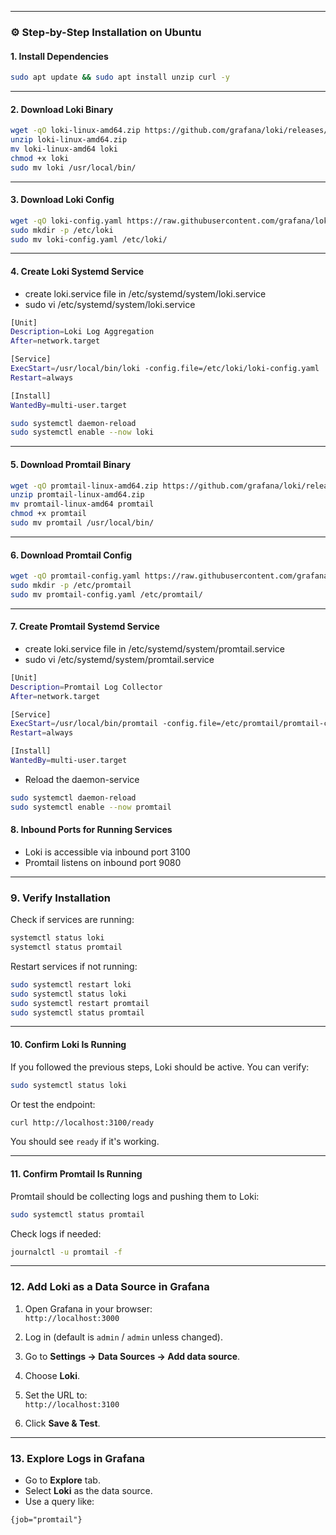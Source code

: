 
---

### ⚙️ Step-by-Step Installation on Ubuntu

#### 1. **Install Dependencies**
```bash
sudo apt update && sudo apt install unzip curl -y
```

---

#### 2. **Download Loki Binary**
```bash
wget -qO loki-linux-amd64.zip https://github.com/grafana/loki/releases/latest/download/loki-linux-amd64.zip
unzip loki-linux-amd64.zip
mv loki-linux-amd64 loki
chmod +x loki
sudo mv loki /usr/local/bin/
```

---

#### 3. **Download Loki Config**
```bash
wget -qO loki-config.yaml https://raw.githubusercontent.com/grafana/loki/main/cmd/loki/loki-local-config.yaml
sudo mkdir -p /etc/loki
sudo mv loki-config.yaml /etc/loki/
```

---

#### 4. **Create Loki Systemd Service**
- create loki.service file in /etc/systemd/system/loki.service <br>
- sudo vi /etc/systemd/system/loki.service <br>
```bash
[Unit]
Description=Loki Log Aggregation
After=network.target

[Service]
ExecStart=/usr/local/bin/loki -config.file=/etc/loki/loki-config.yaml
Restart=always

[Install]
WantedBy=multi-user.target
```

```bash
sudo systemctl daemon-reload
sudo systemctl enable --now loki
```

---

#### 5. **Download Promtail Binary**
```bash
wget -qO promtail-linux-amd64.zip https://github.com/grafana/loki/releases/latest/download/promtail-linux-amd64.zip
unzip promtail-linux-amd64.zip
mv promtail-linux-amd64 promtail
chmod +x promtail
sudo mv promtail /usr/local/bin/
```

---

#### 6. **Download Promtail Config**
```bash
wget -qO promtail-config.yaml https://raw.githubusercontent.com/grafana/loki/main/clients/cmd/promtail/promtail-local-config.yaml
sudo mkdir -p /etc/promtail
sudo mv promtail-config.yaml /etc/promtail/
```

---

#### 7. **Create Promtail Systemd Service**
- create loki.service file in /etc/systemd/system/promtail.service  <br>
- sudo vi /etc/systemd/system/promtail.service  <br>
```bash
[Unit]
Description=Promtail Log Collector
After=network.target

[Service]
ExecStart=/usr/local/bin/promtail -config.file=/etc/promtail/promtail-config.yaml
Restart=always

[Install]
WantedBy=multi-user.target
```
- Reload the daemon-service
```sh
sudo systemctl daemon-reload
sudo systemctl enable --now promtail
```

#### 8. **Inbound Ports for Running Services**
- Loki is accessible via inbound port 3100
- Promtail listens on inbound port 9080

---

### 9. **Verify Installation**
Check if services are running:
```bash
systemctl status loki
systemctl status promtail
```
Restart services if not running:
```sh
sudo systemctl restart loki
sudo systemctl status loki 
sudo systemctl restart promtail
sudo systemctl status promtail
```
---



####  10. **Confirm Loki Is Running**
If you followed the previous steps, Loki should be active. You can verify:

```bash
sudo systemctl status loki
```

Or test the endpoint:

```bash
curl http://localhost:3100/ready
```

You should see `ready` if it's working.

---

#### 11. **Confirm Promtail Is Running**
Promtail should be collecting logs and pushing them to Loki:

```bash
sudo systemctl status promtail
```

Check logs if needed:

```bash
journalctl -u promtail -f
```

---

###  12. **Add Loki as a Data Source in Grafana**

1. Open Grafana in your browser:  
   `http://localhost:3000`

2. Log in (default is `admin` / `admin` unless changed).

3. Go to **Settings → Data Sources → Add data source**.

4. Choose **Loki**.

5. Set the URL to:  
   `http://localhost:3100`

6. Click **Save & Test**.

---

### 13. **Explore Logs in Grafana**

- Go to **Explore** tab.
- Select **Loki** as the data source.
- Use a query like:

```logql
{job="promtail"}
```



